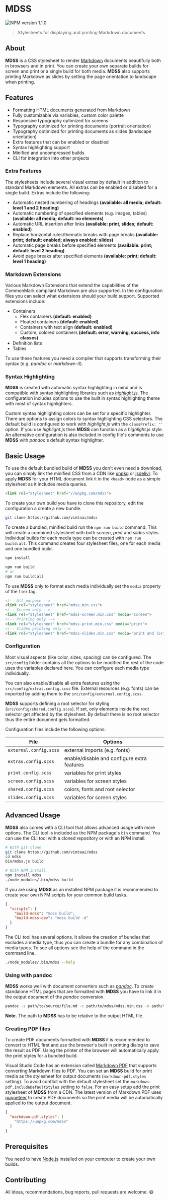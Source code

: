 # MDSS 

![NPM version 1.1.0](https://img.shields.io/badge/npm-1.1.0-blue.svg)

> Stylesheets for displaying and printing Markdown documents

## About

**MDSS** is a CSS stylesheet to render [Markdown](https://daringfireball.net/projects/markdown/syntax) documents beautifully both in browsers and in print. You can create your own separate builds for screen and print or a single build for both media. **MDSS** also supports printing Markdown as slides by setting the page orientation to landscape when printing.

## Features

- Formatting HTML documents generated from Markdown
- Fully customizable via variables, custom color palette
- Responsive typography optimized for screens
- Typography optimized for printing documents (portrait orientation)
- Typography optimized for printing documents as slides (landscape orientation)
- Extra features that can be enabled or disabled
- Syntax highlighting support
- Minified and uncompressed builds
- CLI for integration into other projects

### Extra Features

The stylesheets include several visual extras by default in addition to standard Markdown elements. All extras can be enabled or disabled for a single build. Extras include the following:

- Automatic nested numbering of headings **(available: all media; default: level 1 and 2 heading)**
- Automatic numbering of specified elements (e.g. images, tables) **(available: all media; default: no elements)**
- Automatic URL insertion after links **(available: print, slides; default: enabled)**
- Replace horizontal rules/thematic breaks with page breaks **(available: print; default: enabled; always enabled: slides)**
- Automatic page breaks before specified elements **(available: print; default: level 2 heading)**
- Avoid page breaks after specified elements **(available: print; default: level 1 heading)**

### Markdown Extensions

Various Markdown Extensions that extend the capabilities of the CommonMark compliant Markdown are also supported. In the configuration files you can select what extensions should your build support. Supported extensions include:

- Containers
  + Flex containers **(default: enabled)**
  + Floated containers **(default: enabled)**
  + Containers with text align **(default: enabled)**
  + Custom, colored containers **(default: error, warning, success, info classes)**
- Definition lists
- Tables

To use these features you need a compiler that supports transforming their syntax (e.g. _pandoc_ or _markdown-it_).

### Syntax Highlighting

**MDSS** is created with automatic syntax highlighting in mind and is compatible with syntax highlighting libraries such as _[highlight.js](https://highlightjs.org/)_. The configuration includes options to use the built in syntax highlighting theme with most of syntax highlighters.

Custom syntax highlighting colors can be set for a specific highlighter. There are options to assign colors to syntax highlighting CSS selectors. The default build is configured to work with _highlight.js_ with the `classPrefix: ''` option. If you use _highlight.js_ then **MDSS** can function as a _highlight.js_ style. An alternative configuration is also included in config file's comments to use **MDSS** with _pandoc_'s default syntax highlighter.

## Basic Usage

To use the default bundled build of **MDSS** you don't even need a download, you can simply link the minified CSS from a CDN like [unpkg](https://unpkg.com/#/) or [jsdelivr](https://www.jsdelivr.com/). To apply **MDSS** for your HTML document link it in the `<head>` node as a simple stylesheet as it includes media queries. 

```html
<link rel="stylesheet" href="//unpkg.com/mdss">
```

To create your own build you have to clone this repository, edit the configuration a create a new bundle.

```bash
git clone https://github.com/vimtaai/mdss
```

To create a bundled, minified build run the `npm run build` command. This will create a combined stylesheet with both _screen_, _print_ and _slides_ styles. Individual builds for each media type can be created with `npm run build:all`. This command creates four stylesheet files, one for each media and one bundled build.

```bash
npm install

npm run build
# or
npm run build:all
```

To use **MDSS** only to format each media individually set the `media` property of the `link` tag.

```html
<!-- All purpose -->
<link rel="stylesheet" href="mdss.min.css">
<!-- Screen only -->
<link rel="stylesheet" href="mdss-screen.min.css" media="screen">
<!-- Printing only -->
<link rel="stylesheet" href="mdss-print.min.css" media="print">
<!-- Slides printing only -->
<link rel="stylesheet" href="mdss-slides.min.css" media="print and (orientation: landscape)">
```

### Configuration

Most visual aspects (like color, sizes, spacing) can be configured. The `src/config` folder contains all the options to be modified the rest of the code uses the variables declared here. You can configure each media type individually.

You can also enable/disable all extra features using the `src/config/extras.config.scss` file. External resources (e.g. fonts) can be imported by adding them to the `src/config/external.config.scss`.

**MDSS** supports defining a root selector for styling (`src/config/shared.config.scss`). If set, only elements inside the root selector get affected by the stylesheet. By default there is no root selector thus the entire document gets formatted.

Configuration files include the following options:

File                   | Options
-----------------------|--------------------------------------------
`external.config.scss` | external imports (e.g. fonts)
`extras.config.scss`   | enable/disable and configure extra features
`print.config.scss`    | variables for print styles
`screen.config.scss`   | variables for screen styles
`shared.config.scss`   | colors, fonts and root selector
`slides.config.scss`   | variables for screen styles

## Advanced Usage

**MDSS** also comes with a CLI tool that allows advanced usage with more options. The CLI tool is included as the NPM package's `bin` command. You can use the CLI tool with a cloned repository or with an NPM install.

```bash
# With git clone
git clone https://github.com/vimtaai/mdss
cd mdss
bin/mdss.js build

# With NPM install
npm install mdss
./node_modules/.bin/mdss build
```

If you are using **MDSS** as an installed NPM package it is recommended to create your own NPM scripts for your common build tasks.

```json
{
  "scripts": {
    "build-mdss": "mdss build",
    "build-mdss-dev": "mdss build -d"
  }
}
```

The CLI tool has several options. It allows the creation of bundles that excludes a media type, thus you can create a bundle for any combination of media types. To see all options see the help of the command in the command line.

```bash
./node_modules/.bin/mdss --help
```

### Using with pandoc

**MDSS** works well with document converters such as _[pandoc](https://pandoc.org/)_. To create standalone HTML pages that are formatted with **MDSS** you have to link it in the output document of the _pandoc_ conversion.

```bash
pandoc -s path/to/source/file.md -c path/to/mdss/mdss.min.css -o path/to/output/file.html
```

**Note.** The path to **MDSS** has to be relative to the output HTML file.

### Creating PDF files

To create PDF documents formatted with **MDSS** it is recommended to convert to HTML first and use the browser's built in printing dialog to save the result as PDF. Using the printer of the browser will automatically apply the print styles for a bundled build.

Visual Studio Code has an extension called [Markdown PDF](https://marketplace.visualstudio.com/items?itemName=yzane.markdown-pdf) that supports converting Markdown files to PDF. You can set an **MDSS** build for print media as the stylesheet for output documents (`markdown-pdf.styles` setting). To avoid conflict with the default stylesheet set the `markdown-pdf.includeDefaultStyles` setting to `false`. For an easy setup add the print stylesheet of **MDSS** from a CDN. The latest version of Markdown PDF uses [puppeteer](https://github.com/GoogleChrome/puppeteer) to create PDF documents so the print media will be automatically applied to the output document.

```json
{
  "markdown-pdf.styles": [
    "https://unpkg.com/mdss"
  ]
}
```

## Prerequisites

You need to have [Node.js](https://nodejs.org) installed on your computer to create your own builds.

## Contributing

All ideas, recommendations, bug reports, pull requests are welcome. :smile:
